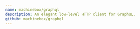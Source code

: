 ```yaml
---
name: machinebox/graphql
description: An elegant low-level HTTP client for GraphQL.
github: machinebox/graphql
---
```


